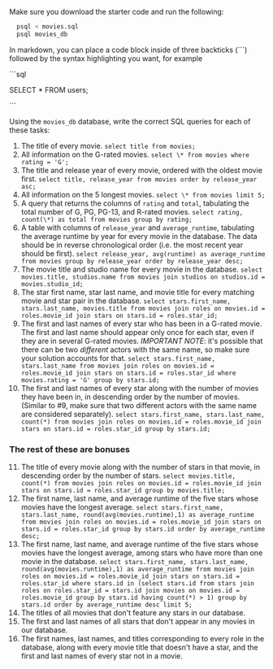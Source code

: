 Make sure you download the starter code and run the following:

```sh
  psql < movies.sql
  psql movies_db
```

In markdown, you can place a code block inside of three backticks (```) followed by the syntax highlighting you want, for example

\```sql

SELECT \* FROM users;

\```

Using the `movies_db` database, write the correct SQL queries for each of these tasks:

1.  The title of every movie.
```select title from movies;```
2.  All information on the G-rated movies.
``` select \* from movies where rating = 'G'; ```
3.  The title and release year of every movie, ordered with the
    oldest movie first.
``` select title, release_year from movies order by release_year asc;  ```
4.  All information on the 5 longest movies.
``` select \* from movies limit 5; ```
5.  A query that returns the columns of `rating` and `total`, tabulating the
    total number of G, PG, PG-13, and R-rated movies.
``` select rating, count(\*) as total from movies group by rating; ```
6.  A table with columns of `release_year` and `average_runtime`,
    tabulating the average runtime by year for every movie in the database. The data should be in reverse chronological order (i.e. the most recent year should be first).
``` select release_year, avg(runtime) as average_runtime from movies group by release_year order by release_year desc; ```
7.  The movie title and studio name for every movie in the
    database.
``` select movies.title, studios.name from movies join studios on studios.id = movies.studio_id; ```
8.  The star first name, star last name, and movie title for every
    matching movie and star pair in the database.
``` select stars.first_name, stars.last_name, movies.title from movies join roles on movies.id = roles.movie_id join stars on stars.id = roles.star_id; ```
9.  The first and last names of every star who has been in a G-rated movie. The first and last name should appear only once for each star, even if they are in several G-rated movies. *IMPORTANT NOTE*: it's possible that there can be two *different* actors with the same name, so make sure your solution accounts for that.
``` select stars.first_name, stars.last_name from movies join roles on movies.id = roles.movie_id join stars on stars.id = roles.star_id where movies.rating = 'G' group by stars.id; ```
10. The first and last names of every star along with the number
    of movies they have been in, in descending order by the number of movies. (Similar to #9, make sure
    that two different actors with the same name are considered separately).
``` select stars.first_name, stars.last_name, count(*) from movies join roles on movies.id = roles.movie_id join stars on stars.id = roles.star_id group by stars.id; ```
### The rest of these are bonuses

11. The title of every movie along with the number of stars in
    that movie, in descending order by the number of stars.
``` select movies.title, count(*) from movies join roles on movies.id = roles.movie_id join stars on stars.id = roles.star_id group by movies.title; ```
12. The first name, last name, and average runtime of the five
    stars whose movies have the longest average.
``` select stars.first_name, stars.last_name, round(avg(movies.runtime),1) as average_runtime from movies join roles on movies.id = roles.movie_id join stars on stars.id = roles.star_id group by stars.id order by average_runtime desc; ```
13. The first name, last name, and average runtime of the five
    stars whose movies have the longest average, among stars who have more than one movie in the database.
``` select stars.first_name, stars.last_name, round(avg(movies.runtime),1) as average_runtime from movies join roles on movies.id = roles.movie_id join stars on stars.id = roles.star_id where stars.id in (select stars.id from stars join roles on roles.star_id = stars.id join movies on movies.id = roles.movie_id group by stars.id having count(*) > 1) group by stars.id order by average_runtime desc limit 5; ```
14. The titles of all movies that don't feature any stars in our
    database.
```  ```
15. The first and last names of all stars that don't appear in any movies in our database.
```  ```
16. The first names, last names, and titles corresponding to every
    role in the database, along with every movie title that doesn't have a star, and the first and last names of every star not in a movie.
```  ```